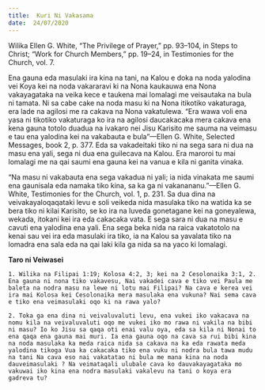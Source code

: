 ```yaml
---
title:  Kuri Ni Vakasama
date:  24/07/2020
---
```


Wilika Ellen G. White, “The Privilege of Prayer,” pp. 93–104, in Steps to Christ; “Work for Church Members,” pp. 19–24, in Testimonies for the Church, vol. 7.

Ena gauna eda masulaki ira kina na tani, na Kalou e doka na noda yalodina vei Koya kei na noda vakararavi ki na Nona kaukauwa ena Nona vakayagataka na veika kece e taukena mai lomalagi me veisautaka na bula ni tamata. Ni sa cabe cake na noda masu ki na Nona itikotiko vakaturaga, era lade na agilosi me ra cakava na Nona vakatulewa. “Era wawa voli ena yasa ni tikotiko vakaturaga ko ira na agilosi daucakacaka mera cakava ena kena gauna totolo duadua na ivakaro nei Jisu Karisito me sauma na veimasu e tau ena yalodina kei na vakabauta e bula”—Ellen G. White, Selected Messages, book 2, p. 377. Eda sa vakadeitaki tiko ni na sega sara ni dua na masu ena yali, sega ni dua ena guilecava na Kalou. Era maroroi tu mai lomalagi me na qai saumi ena gauna kei na vanua e kila ni ganita vinaka.

“Na masu ni vakabauta ena sega vakadua ni yali; ia nida vinakata me saumi ena gaunisala eda namaka tiko kina, sa ka ga ni vakanananu.”—Ellen G. White, Testimonies for the Church, vol. 1, p. 231. Sa dua dina na veivakayaloqaqataki levu e soli veikeda nida masulaka tiko na watida ka se bera tiko ni kilai Karisito, se ko ira na luveda gonetagane kei na goneyalewa, wekada, itokani kei ira eda cakacaka vata. E sega sara ni dua na masu e cavuti ena yalodina ena yali. Ena sega beka nida na raica vakatotolo na kenai sau vei ira eda masulaki ira tiko, ia na Kalou sa yavalata tiko na lomadra ena sala eda na qai laki kila ga nida sa na yaco ki lomalagi.

**Taro ni Veiwasei**

`1. Wilika na Filipai 1:19; Kolosa 4:2, 3; kei na 2 Cesolonaika 3:1, 2. Ena gauna ni nona tiko vakavesu, Nai vakadei cava e tiko vei Paula me baleta na nodra masu na lewe ni lotu mai Filipai? Na cava e kerea vei ira mai Kolosa kei Cesolonaika mera masulaka ena vukuna? Nai sema cava e tiko ena veimasulaki oqo ki na rawa yalo?`

`2. Toka ga ena dina ni veivaluvaluti levu, ena vukei iko vakacava na nomu kila na veivaluvaluti oqo me vukei iko mo rawa ni vakila na bibi ni masu? Io ko Jisu sa qaqa oti enai valu oya, eda sa kila ni Nonai to ena qaqa ena gauna mai muri. Ia ena gauna oqo na cava sa rui bibi kina na noda masulaka ka meda raica nida sa cakava na ka eda rawata meda yalodina tikoga Vua ka cakacaka tiko ena vuku ni nodra bula tawa mudu na tani Na cava eso nai vakatatao ni bula me mana kina na noda dauveimasulaki ? Na veimataqali ulubale cava ko dauvakayagataka mo vakuwai iko kina ena nodra masulaki vakalevu na tani o koya era gadreva tu?`